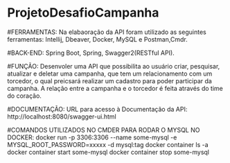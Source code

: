 # ProjetoDesafioCampanha

#FERRAMENTAS: Na elabaoração da API foram utilizado as seguintes ferramentas: Intellij, Dbeaver, Docker, MySQL e Postman,Cmdr.

#BACK-END: Spring Boot, Spring, Swagger2(RESTful API).

#FUNÇÃO: Desenvoler uma API que possibilita ao usuário criar, pesquisar, atualizar e deletar uma campanha,
que tem um relacionamento com um torcedor, o qual preicsará realizar um cadastro para poder participar da campanha. A relação entre a campanha e o torcedor é feita através do time do coração. 

#DOCUMENTAÇÃO: URL para acesso à Documentação da API: http://localhost:8080/swagger-ui.html

#COMANDOS UTILIZADOS NO CMDER PARA RODAR O MYSQL NO DOCKER:
docker run -p 3306:3306 --name some-mysql -e MYSQL_ROOT_PASSWORD=xxxxx -d mysql:tag
docker container ls -a
docker container start some-mysql
docker container stop some-mysql
